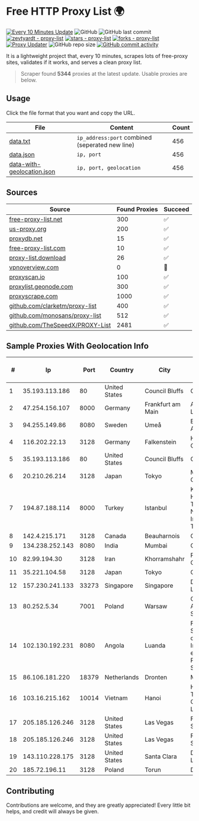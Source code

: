 
# Free HTTP Proxy List 🌍

[![Every 10 Minutes Update](https://github.com/mertguvencli/http-proxy-list/actions/workflows/main.yml/badge.svg?branch=main)](https://github.com/mertguvencli/http-proxy-list/actions/workflows/main.yml)
![GitHub](https://img.shields.io/github/license/mertguvencli/http-proxy-list)
![GitHub last commit](https://img.shields.io/github/last-commit/mertguvencli/http-proxy-list)
[![zevtyardt - proxy-list](https://img.shields.io/static/v1?label=zevtyardt&message=proxy-list&color=blue&logo=github)](https://github.com/zevtyardt/proxy-list "Go to GitHub repo")
[![stars - proxy-list](https://img.shields.io/github/stars/zevtyardt/proxy-list?style=social)](https://github.com/zevtyardt/proxy-list)
[![forks - proxy-list](https://img.shields.io/github/forks/zevtyardt/proxy-list?style=social)](https://github.com/zevtyardt/proxy-list)
[![Proxy Updater](https://github.com/zevtyardt/proxy-list/workflows/Proxy%20Updater/badge.svg)](https://github.com/zevtyardt/proxy-list/actions?query=workflow:"Proxy+Updater")
![GitHub repo size](https://img.shields.io/github/repo-size/zevtyardt/proxy-list)
[![GitHub commit activity](https://img.shields.io/github/commit-activity/m/zevtyardt/proxy-list?logo=commits)](https://github.com/zevtyardt/proxy-list/commits/main)

It is a lightweight project that, every 10 minutes, scrapes lots of free-proxy sites, validates if it works, and serves a clean proxy list.

> Scraper found **5344** proxies at the latest update. Usable proxies are below.

## Usage

Click the file format that you want and copy the URL.

|File|Content|Count|
|----|-------|-----|
|[data.txt](https://raw.githubusercontent.com/mertguvencli/http-proxy-list/main/proxy-list/data.txt)|`ip_address:port` combined (seperated new line)|456|
|[data.json](https://raw.githubusercontent.com/mertguvencli/http-proxy-list/main/proxy-list/data.json)|`ip, port`|456|
|[data-with-geolocation.json](https://raw.githubusercontent.com/mertguvencli/http-proxy-list/main/proxy-list/data-with-geolocation.json)|`ip, port, geolocation`|456|

## Sources

|Source|Found Proxies|Succeed|
|------|-------------|-------|
|[free-proxy-list.net](https://free-proxy-list.net)|300|✅|
|[us-proxy.org](https://www.us-proxy.org)|200|✅|
|[proxydb.net](http://proxydb.net)|15|✅|
|[free-proxy-list.com](https://free-proxy-list.com/?page=&port=&type%5B%5D=http&type%5B%5D=https&up_time=0&search=Search)|10|✅|
|[proxy-list.download](https://www.proxy-list.download/HTTP)|26|✅|
|[vpnoverview.com](https://vpnoverview.com/privacy/anonymous-browsing/free-proxy-servers)|0|🚫|
|[proxyscan.io](https://www.proxyscan.io)|100|✅|
|[proxylist.geonode.com](https://proxylist.geonode.com/api/proxy-list?limit=300&page=1&sort_by=lastChecked&sort_type=desc&protocols=http,https)|300|✅|
|[proxyscrape.com](https://api.proxyscrape.com/v2/?request=displayproxies&protocol=http&timeout=10000&country=all&ssl=all&anonymity=all)|1000|✅|
|[github.com/clarketm/proxy-list](https://raw.githubusercontent.com/clarketm/proxy-list/master/proxy-list-raw.txt)|400|✅|
|[github.com/monosans/proxy-list](https://raw.githubusercontent.com/monosans/proxy-list/main/proxies/http.txt)|512|✅|
|[github.com/TheSpeedX/PROXY-List](https://raw.githubusercontent.com/TheSpeedX/PROXY-List/master/http.txt)|2481|✅|


## Sample Proxies With Geolocation Info

|#|Ip|Port|Country|City|Internet Service Provider|
|-|--|----|-------|----|-------------------------|
|1|35.193.113.186|80|United States|Council Bluffs|Google LLC|
|2|47.254.156.107|8000|Germany|Frankfurt am Main|Alibaba.com LLC|
|3|94.255.149.86|8080|Sweden|Umeå|Bredband2 AB|
|4|116.202.22.13|3128|Germany|Falkenstein|Hetzner Online GmbH|
|5|35.193.113.186|80|United States|Council Bluffs|Google LLC|
|6|20.210.26.214|3128|Japan|Tokyo|Microsoft Corporation|
|7|194.87.188.114|8000|Turkey|Istanbul|Kadir Huseyin Tezcan Nosspeed Internet Teknolojileri|
|8|142.4.215.171|3128|Canada|Beauharnois|OVH SAS|
|9|134.238.252.143|8080|India|Mumbai|Google LLC|
|10|82.99.194.30|3128|Iran|Khorramshahr|ParsOnline Co.|
|11|35.221.104.58|3128|Japan|Tokyo|Google LLC|
|12|157.230.241.133|33273|Singapore|Singapore|DigitalOcean, LLC|
|13|80.252.5.34|7001|Poland|Warsaw|GWNET Autonomus System|
|14|102.130.192.231|8080|Angola|Luanda|Finstar - Sociedade de Investimento e Participacoes S.A|
|15|86.106.181.220|18379|Netherlands|Dronten|Mvps LTD|
|16|103.16.215.162|10014|Vietnam|Hanoi|Httvserver Technology Company Limited|
|17|205.185.126.246|3128|United States|Las Vegas|FranTech Solutions|
|18|205.185.126.246|3128|United States|Las Vegas|FranTech Solutions|
|19|143.110.228.175|3128|United States|Santa Clara|DigitalOcean, LLC|
|20|185.72.196.11|3128|Poland|Torun|Data Space|



## Contributing

Contributions are welcome, and they are greatly appreciated! Every
little bit helps, and credit will always be given.

